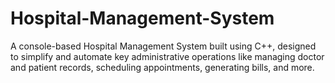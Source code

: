 # Hospital-Management-System
A console-based Hospital Management System built using C++, designed to simplify and automate key administrative operations like managing doctor and patient records, scheduling appointments, generating bills, and more.
